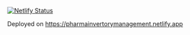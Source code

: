 [![Netlify Status](https://api.netlify.com/api/v1/badges/da70e329-cc15-45ae-bf28-9642a9f450e2/deploy-status)](https://app.netlify.com/sites/pharmainvertorymanagement/deploys)

Deployed on https://pharmainvertorymanagement.netlify.app
